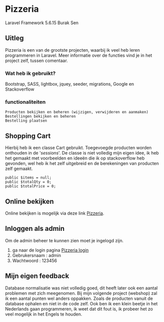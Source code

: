 # Pizzeria 
Laravel Framework 5.6.15
Burak Sen

## Uitleg
Pizzeria is een van de grootste projecten, waarbij ik veel heb leren programmeren in Laravel. 
Meer informatie over de functies vind je in het project zelf, tussen comentaar.

### Wat heb ik gebruikt?
Bootstrap, SASS, lightbox, jquey, seeder, migrations, Google en Stackoverflow

### functionaliteiten
```
Producten bekijken en beheren (wijzigen, verwijderen en aanmaken)
Bestellingen bekijken en beheren
Bestelling plaatsen
```

## Shopping Cart
Hierbij heb ik een classe Cart gebruikt. Toegevoegde producten worden onthouden in de '*sessions*'. De classe is niet volledig mijn eigen idee, ik heb het gemaakt met voorbeelden en ideeën die ik op stackoverflow heb gevonden, wel heb ik het zelf uitgebreid en de berekeningen van producten zelf gemaakt.


```
public $items = null;
public $totalQty = 0;
public $totalPrice = 0;
```


## Online bekijken
Online bekijken is mogelijk via deze link [Pizzeria](http://pizzeria.bsenn.nl).

## Inloggen als admin
Om de admin beheer te kunnen zien moet je ingelogd zijn. 

1) ga naar de login pagina [Pizzeria login](http://pizzeria.bsenn.nl/login)
2) Gebrukersnaam : admin
3) Wachtwoord : 123456

## Mijn eigen feedback
Database normalisatie was niet volledig goed, dit heeft later ook een aantal problemen met zich meegenomen. 
Bij mijn volgende project (webshop) zal ik een aantal punten wel anders oppakken. Zoals de producten vanuit de database ophalen en niet in de code zelf. Ook ben ik een klein beetje in het Nederlands gaan programmeren, ik weet dat dit fout is, ik probeer het zo veel mogelijk in het Engels te houden.
